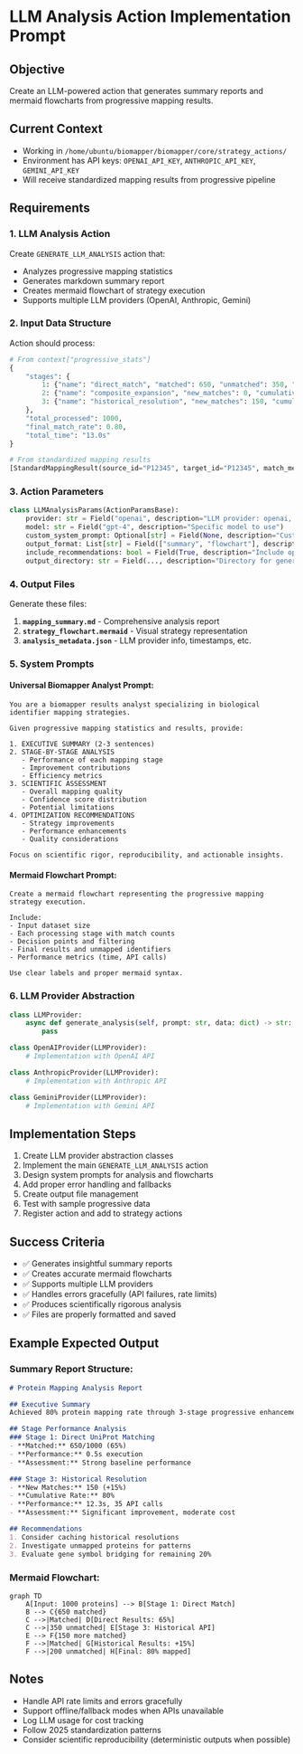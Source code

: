 # LLM Analysis Action Implementation Prompt

## Objective
Create an LLM-powered action that generates summary reports and mermaid flowcharts from progressive mapping results.

## Current Context
- Working in `/home/ubuntu/biomapper/biomapper/core/strategy_actions/`
- Environment has API keys: `OPENAI_API_KEY`, `ANTHROPIC_API_KEY`, `GEMINI_API_KEY`
- Will receive standardized mapping results from progressive pipeline

## Requirements

### 1. LLM Analysis Action
Create `GENERATE_LLM_ANALYSIS` action that:
- Analyzes progressive mapping statistics
- Generates markdown summary report
- Creates mermaid flowchart of strategy execution
- Supports multiple LLM providers (OpenAI, Anthropic, Gemini)

### 2. Input Data Structure
Action should process:
```python
# From context["progressive_stats"]
{
    "stages": {
        1: {"name": "direct_match", "matched": 650, "unmatched": 350, "method": "Direct UniProt", "time": "0.5s"},
        2: {"name": "composite_expansion", "new_matches": 0, "cumulative_matched": 650, "method": "Composite parsing", "time": "0.2s"}, 
        3: {"name": "historical_resolution", "new_matches": 150, "cumulative_matched": 800, "method": "Historical API", "time": "12.3s"}
    },
    "total_processed": 1000,
    "final_match_rate": 0.80,
    "total_time": "13.0s"
}

# From standardized mapping results
[StandardMappingResult(source_id="P12345", target_id="P12345", match_method="direct", confidence=1.0, stage=1, ...)]
```

### 3. Action Parameters
```python
class LLMAnalysisParams(ActionParamsBase):
    provider: str = Field("openai", description="LLM provider: openai, anthropic, gemini")
    model: str = Field("gpt-4", description="Specific model to use")
    custom_system_prompt: Optional[str] = Field(None, description="Custom analysis prompt")
    output_format: List[str] = Field(["summary", "flowchart"], description="Output types to generate")
    include_recommendations: bool = Field(True, description="Include optimization recommendations")
    output_directory: str = Field(..., description="Directory for generated files")
```

### 4. Output Files
Generate these files:
1. **`mapping_summary.md`** - Comprehensive analysis report
2. **`strategy_flowchart.mermaid`** - Visual strategy representation
3. **`analysis_metadata.json`** - LLM provider info, timestamps, etc.

### 5. System Prompts

#### Universal Biomapper Analyst Prompt:
```
You are a biomapper results analyst specializing in biological identifier mapping strategies. 

Given progressive mapping statistics and results, provide:

1. EXECUTIVE SUMMARY (2-3 sentences)
2. STAGE-BY-STAGE ANALYSIS 
   - Performance of each mapping stage
   - Improvement contributions
   - Efficiency metrics
3. SCIENTIFIC ASSESSMENT
   - Overall mapping quality
   - Confidence score distribution
   - Potential limitations
4. OPTIMIZATION RECOMMENDATIONS
   - Strategy improvements
   - Performance enhancements
   - Quality considerations

Focus on scientific rigor, reproducibility, and actionable insights.
```

#### Mermaid Flowchart Prompt:
```
Create a mermaid flowchart representing the progressive mapping strategy execution.

Include:
- Input dataset size
- Each processing stage with match counts
- Decision points and filtering
- Final results and unmapped identifiers
- Performance metrics (time, API calls)

Use clear labels and proper mermaid syntax.
```

### 6. LLM Provider Abstraction
```python
class LLMProvider:
    async def generate_analysis(self, prompt: str, data: dict) -> str:
        pass

class OpenAIProvider(LLMProvider):
    # Implementation with OpenAI API

class AnthropicProvider(LLMProvider):
    # Implementation with Anthropic API

class GeminiProvider(LLMProvider):
    # Implementation with Gemini API
```

## Implementation Steps
1. Create LLM provider abstraction classes
2. Implement the main `GENERATE_LLM_ANALYSIS` action
3. Design system prompts for analysis and flowcharts
4. Add proper error handling and fallbacks
5. Create output file management
6. Test with sample progressive data
7. Register action and add to strategy actions

## Success Criteria
- ✅ Generates insightful summary reports
- ✅ Creates accurate mermaid flowcharts
- ✅ Supports multiple LLM providers
- ✅ Handles errors gracefully (API failures, rate limits)
- ✅ Produces scientifically rigorous analysis
- ✅ Files are properly formatted and saved

## Example Expected Output

### Summary Report Structure:
```markdown
# Protein Mapping Analysis Report

## Executive Summary
Achieved 80% protein mapping rate through 3-stage progressive enhancement, with 65% direct matching and 15% improvement via historical resolution.

## Stage Performance Analysis
### Stage 1: Direct UniProt Matching
- **Matched:** 650/1000 (65%)
- **Performance:** 0.5s execution
- **Assessment:** Strong baseline performance

### Stage 3: Historical Resolution  
- **New Matches:** 150 (+15%)
- **Cumulative Rate:** 80%
- **Performance:** 12.3s, 35 API calls
- **Assessment:** Significant improvement, moderate cost

## Recommendations
1. Consider caching historical resolutions
2. Investigate unmapped proteins for patterns
3. Evaluate gene symbol bridging for remaining 20%
```

### Mermaid Flowchart:
```mermaid
graph TD
    A[Input: 1000 proteins] --> B[Stage 1: Direct Match]
    B --> C{650 matched}
    C -->|Matched| D[Direct Results: 65%]
    C -->|350 unmatched| E[Stage 3: Historical API]
    E --> F{150 more matched}
    F -->|Matched| G[Historical Results: +15%]
    F -->|200 unmatched| H[Final: 80% mapped]
```

## Notes
- Handle API rate limits and errors gracefully
- Support offline/fallback modes when APIs unavailable
- Log LLM usage for cost tracking
- Follow 2025 standardization patterns
- Consider scientific reproducibility (deterministic outputs when possible)